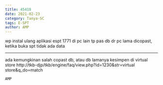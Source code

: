 ```yaml
---
title: 45418
date: 2021-02-23
category: Tanya-SC
tags: E-SPT
author: AMP
---
```


wp instal ulang aplikasi espt 1771 di pc lain tp pas db dr pc lama dicopast, ketika buka spt tidak ada data

---

ada kemungkinan salah copast db, atau db lamanya kesimpen di virtual store http://tkb-djp/tkb/engine/faq/view.php?id=1230&str=virtual store&q_do=match

`AMP`
